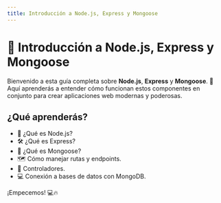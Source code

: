 ```yaml
---
title: Introducción a Node.js, Express y Mongoose
---
```


# 📜 Introducción a Node.js, Express y Mongoose

Bienvenido a esta guía completa sobre **Node.js**, **Express** y **Mongoose**. 🚀  
Aquí aprenderás a entender cómo funcionan estos componentes en conjunto para crear aplicaciones web modernas y poderosas.  

## ¿Qué aprenderás?
- 🚀 ¿Qué es Node.js?
- 🛠 ¿Qué es Express?
- 💾 ¿Qué es Mongoose?
- 🗺 Cómo manejar rutas y endpoints.
- 📜 Controladores.
- 💻 Conexión a bases de datos con MongoDB.

¡Empecemos! 💻🔥
